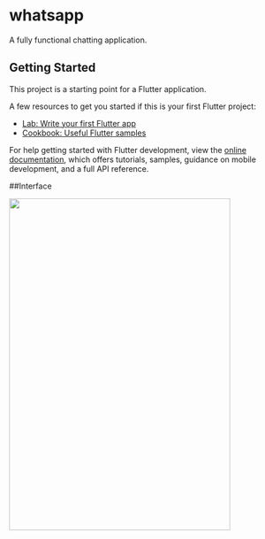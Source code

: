 # whatsapp

A fully functional chatting application.

## Getting Started

This project is a starting point for a Flutter application.

A few resources to get you started if this is your first Flutter project:

- [Lab: Write your first Flutter app](https://docs.flutter.dev/get-started/codelab)
- [Cookbook: Useful Flutter samples](https://docs.flutter.dev/cookbook)

For help getting started with Flutter development, view the
[online documentation](https://docs.flutter.dev/), which offers tutorials,
samples, guidance on mobile development, and a full API reference.

##Interface

<img src="https://user-images.githubusercontent.com/75268931/201902813-fa21d061-01eb-4661-ab27-1ac87ba3a26d.gif" width=400 height=600>
<br>

